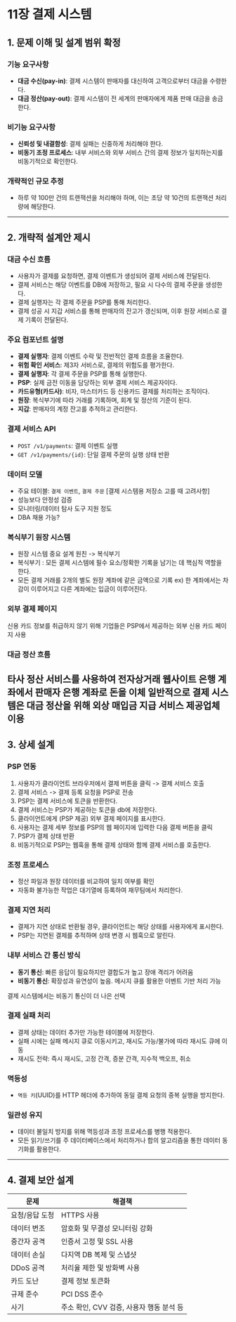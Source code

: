 # 11장 결제 시스템

## 1. 문제 이해 및 설계 범위 확정

### 기능 요구사항

- **대금 수신(pay-in)**: 결제 시스템이 판매자를 대신하여 고객으로부터 대금을 수령한다.
- **대금 정산(pay-out)**: 결제 시스템이 전 세계의 판매자에게 제품 판매 대금을 송금한다.

### 비기능 요구사항

- **신뢰성 및 내결함성**: 결제 실패는 신중하게 처리해야 한다.
- **비동기 조정 프로세스**: 내부 서비스와 외부 서비스 간의 결제 정보가 일치하는지를 비동기적으로 확인한다.

### 개략적인 규모 추정

- 하루 약 100만 건의 트랜잭션을 처리해야 하며, 이는 초당 약 10건의 트랜잭션 처리량에 해당한다.

---

## 2. 개략적 설계안 제시

### 대금 수신 흐름

- 사용자가 결제를 요청하면, 결제 이벤트가 생성되어 결제 서비스에 전달된다.
- 결제 서비스는 해당 이벤트를 DB에 저장하고, 필요 시 다수의 결제 주문을 생성한다.
- 결제 실행자는 각 결제 주문을 PSP를 통해 처리한다.
- 결제 성공 시 지갑 서비스를 통해 판매자의 잔고가 갱신되며, 이후 원장 서비스로 결제 기록이 전달된다.

### 주요 컴포넌트 설명

- **결제 실행자**: 결제 이벤트 수락 및 전반적인 결제 흐름을 조율한다.
- **위험 확인 서비스**: 제3자 서비스로, 결제의 위험도를 평가한다.
- **결제 실행자**: 각 결제 주문을 PSP를 통해 실행한다.
- **PSP**: 실제 금전 이동을 담당하는 외부 결제 서비스 제공자이다.
- **카드유형(카드사)**: 비자, 마스터카드 등 신용카드 결제를 처리하는 조직이다.
- **원장**: 복식부기에 따라 거래를 기록하며, 회계 및 정산의 기준이 된다.
- **지갑**: 판매자의 계정 잔고를 추적하고 관리한다.

### 결제 서비스 API

- `POST /v1/payments`: 결제 이벤트 실행
- `GET /v1/payments/{id}`: 단일 결제 주문의 실행 상태 반환

### 데이터 모델

- 주요 테이블: `결제 이벤트`, `결제 주문`
[결제 시스템용 저장소 고를 때 고려사항]
- 성능보다 안정성 검증 
- 모니터링/데이터 탐사 도구 지원 정도
- DBA 채용 가능?

### 복식부기 원장 시스템
- 원장 시스템 중요 설계 원친 -> 복식부기
- 복식부기 : 모든 결제 시스템에 필수 요소/정확한 기록을 남기는 데 핵심적 역할을 한다.
- 모든 결제 거래를 2개의 별도 원장 계좌에 같은 금액으로 기록
ex) 한 계좌에서는 차감이 이루어지고 다른 계좌에는 입금이 이루어진다.
  
### 외부 결제 페이지
  신용 카드 정보를 취급하지 않기 위해 기업들은 PSP에서 제공하는 외부 신용 카드 페이지 사용

### 대금 정산 흐름
타사 정산 서비스를 사용하여 전자상거래 웹사이트 은행 계좌에서 판매자 은행 계좌로 돈을 이체
일반적으로 결제 시스템은 대금 정산을 위해 외상 매입금 지급 서비스 제공업체 이용
---

## 3. 상세 설계

### PSP 연동
1. 사용자가 클라이언트 브라우저에서 결제 버튼을 클릭 -> 결제 서비스 호출
2. 결제 서비스 -> 결제 등록 요청을 PSP로 전송
3. PSP는 결제 서비스에 토큰을 반환한다.
4. 결제 서비스는 PSP가 제공하는 토큰을 db에 저장한다.
5. 클라이언트에게 (PSP 제공) 외부 결제 페이지를 표시한다.
6. 사용자는 결제 세부 정보를 PSP의 웹 페이지에 입력한 다음 결제 버튼을 클릭
7. PSP가 결제 상태 반환
8. 비동기적으로 PSP는 웹훅을 통해 결제 상태와 함께 결제 서비스를 호출한다.

### 조정 프로세스

- 정산 파일과 원장 데이터를 비교하여 일치 여부를 확인 
- 자동화 불가능한 작업은 대기열에 등록하여 재무팀에서 처리한다.

### 결제 지연 처리

- 결제가 지연 상태로 반환될 경우, 클라이언트는 해당 상태를 사용자에게 표시한다.
- PSP는 지연된 결제를 추적하며 상태 변경 시 웹훅으로 알린다.

### 내부 서비스 간 통신 방식

- **동기 통신**: 빠른 응답이 필요하지만 결합도가 높고 장애 격리가 어려움
- **비동기 통신**: 확장성과 유연성이 높음. 메시지 큐를 활용한 이벤트 기반 처리 가능

결제 시스템에서는 비동기 통신이 더 나은 선택

### 결제 실패 처리

- 결제 상태는 데이터 추가만 가능한 테이블에 저장한다.
- 실패 시에는 실패 메시지 큐로 이동시키고, 재시도 가능/불가에 따라 재시도 큐에 이동
- 재시도 전략: 즉시 재시도, 고정 간격, 증분 간격, 지수적 백오프, 취소

### 멱등성

- `멱등 키`(UUID)를 HTTP 헤더에 추가하여 동일 결제 요청의 중복 실행을 방지한다.

### 일관성 유지

- 데이터 불일치 방지를 위해 멱등성과 조정 프로세스를 병행 적용한다.
- 모든 읽기/쓰기를 주 데이터베이스에서 처리하거나 합의 알고리즘을 통한 데이터 동기화를 활용한다.

---

## 4. 결제 보안 설계

| 문제 | 해결책 |
|------|--------|
| 요청/응답 도청 | HTTPS 사용 |
| 데이터 변조 | 암호화 및 무결성 모니터링 강화 |
| 중간자 공격 | 인증서 고정 및 SSL 사용 |
| 데이터 손실 | 다지역 DB 복제 및 스냅샷 |
| DDoS 공격 | 처리율 제한 및 방화벽 사용 |
| 카드 도난 | 결제 정보 토큰화 |
| 규제 준수 | PCI DSS 준수 |
| 사기 | 주소 확인, CVV 검증, 사용자 행동 분석 등 |

